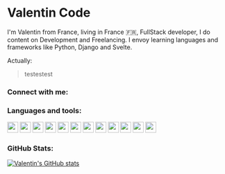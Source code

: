 # **Valentin Code**

I'm Valentin from France, living in France 🇫🇷, FullStack developer, I do content on Development and Freelancing.
I envoy learning languages and frameworks like Python, Django and Svelte.

Actually:
> testestest

### **Connect with me**:


### **Languages and tools**:
<img href="[www.instagram.com/](https://www.instagram.com/valentinfi_/)" width="25px" src="https://cdn.jsdelivr.net/gh/devicons/devicon/icons/vscode/vscode-original.svg" /> <img width="25px" src="https://cdn.jsdelivr.net/gh/devicons/devicon/icons/html5/html5-original.svg" /> <img width="25px" src="https://cdn.jsdelivr.net/gh/devicons/devicon/icons/css3/css3-original.svg" /> <img width="25px" src="https://cdn.jsdelivr.net/gh/devicons/devicon/icons/python/python-original-wordmark.svg" /> <img width="25px" src="https://cdn.jsdelivr.net/gh/devicons/devicon/icons/django/django-plain-wordmark.svg" /> <img width="25px" src="https://cdn.jsdelivr.net/gh/devicons/devicon/icons/rails/rails-original-wordmark.svg" /> <img width="25px" src="https://cdn.jsdelivr.net/gh/devicons/devicon/icons/svelte/svelte-original.svg" /> <img width="25px" src="https://cdn.jsdelivr.net/gh/devicons/devicon/icons/javascript/javascript-original.svg" /> <img width="25px" src="https://cdn.jsdelivr.net/gh/devicons/devicon/icons/postgresql/postgresql-plain-wordmark.svg" /> <img width="25px" src="https://cdn.jsdelivr.net/gh/devicons/devicon/icons/figma/figma-original.svg" /> <img width="25px" src="https://cdn.jsdelivr.net/gh/devicons/devicon/icons/git/git-plain-wordmark.svg" /> <img width="25px" src="https://cdn.jsdelivr.net/gh/devicons/devicon/icons/javascript/javascript-original.svg" />


### **GitHub Stats**:
[![Valentin's GitHub stats](https://github-readme-stats.vercel.app/api?username=valentinmf)](https://github.com/anuraghazra/github-readme-stats)
